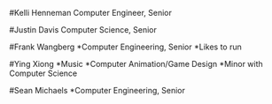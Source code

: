 #Kelli Henneman
Computer Engineer, Senior 

#Justin Davis
Computer Science, Senior

#Frank Wangberg
*Computer Engineering, Senior
*Likes to run

#Ying Xiong
*Music
*Computer Animation/Game Design
*Minor with Computer Science

#Sean Michaels
*Computer Engineering, Senior
